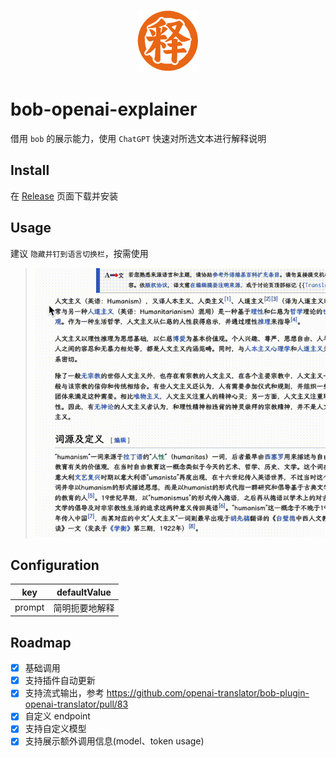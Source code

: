 <p align="center"><img width="100" src="icon.png"></img></p>



# bob-openai-explainer

借用 `bob` 的展示能力，使用 `ChatGPT` 快速对所选文本进行解释说明

## Install

在 [Release](https://github.com/Mopip77/bob-openai-explainer/releases) 页面下载并安装

## Usage

建议 `隐藏并钉到语言切换栏`，按需使用

> <img width="500" src="static/example2.gif"></img>

## Configuration

| key | defaultValue |
| --- | ----- |
| prompt | 简明扼要地解释 |

## Roadmap

- [x] 基础调用
- [x] 支持插件自动更新 
- [x] 支持流式输出，参考 <https://github.com/openai-translator/bob-plugin-openai-translator/pull/83>
- [x] 自定义 endpoint
- [x] 支持自定义模型
- [x] 支持展示额外调用信息(model、token usage)